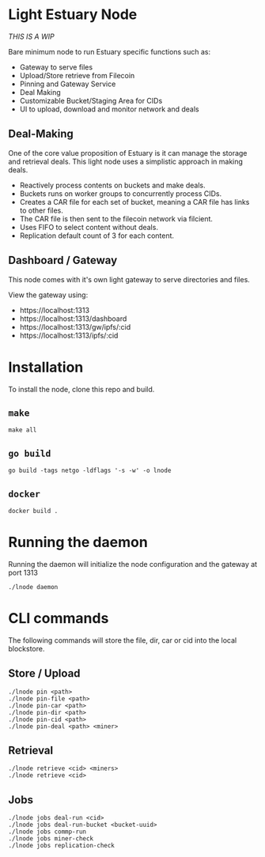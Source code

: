# Light Estuary Node

*THIS IS A WIP*

Bare minimum node to run Estuary specific functions such as:

- Gateway to serve files
- Upload/Store retrieve from Filecoin
- Pinning and Gateway Service
- Deal Making
- Customizable Bucket/Staging Area for CIDs
- UI to upload, download and monitor network and deals

## Deal-Making
One of the core value proposition of Estuary is it can manage the storage and retrieval deals. This light node uses a simplistic approach in making deals.

- Reactively process contents on buckets and make deals.
- Buckets runs on worker groups to concurrently process CIDs.
- Creates a CAR file for each set of bucket, meaning a CAR file has links to other files. 
- The CAR file is then sent to the filecoin network via filcient.
- Uses FIFO to select content without deals. 
- Replication default count of 3 for each content.


## Dashboard / Gateway 
This node comes with it's own light gateway to serve directories and files.

View the gateway using:
- https://localhost:1313
- https://localhost:1313/dashboard
- https://localhost:1313/gw/ipfs/:cid
- https://localhost:1313/ipfs/:cid

# Installation
To install the node, clone this repo and build.

## `make`
```
make all
```

## `go build`
```
go build -tags netgo -ldflags '-s -w' -o lnode
```

## `docker`
```
docker build .
```

# Running the daemon
Running the daemon will initialize the node configuration and the gateway at port 1313
```
./lnode daemon
```

# CLI commands
The following commands will store the file, dir, car or cid into the local blockstore.


## Store / Upload
```
./lnode pin <path>
./lnode pin-file <path>
./lnode pin-car <path>
./lnode pin-dir <path>
./lnode pin-cid <path>
./lnode pin-deal <path> <miner>
```

## Retrieval 
```
./lnode retrieve <cid> <miners>
./lnode retrieve <cid>
```


## Jobs
```
./lnode jobs deal-run <cid>
./lnode jobs deal-run-bucket <bucket-uuid>
./lnode jobs commp-run
./lnode jobs miner-check
./lnode jobs replication-check

```


